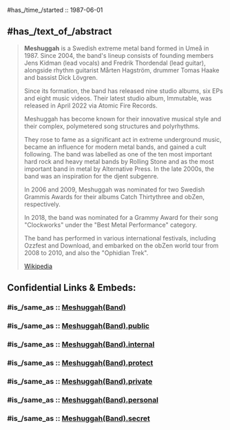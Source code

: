 
#has_/time_/started :: 1987-06-01 

## #has_/text_of_/abstract 

> **Meshuggah** is a Swedish extreme metal band formed in Umeå in 1987. 
> Since 2004, the band's lineup consists of founding members Jens Kidman (lead vocals) 
> and Fredrik Thordendal (lead guitar), alongside rhythm guitarist Mårten Hagström, 
> drummer Tomas Haake and bassist Dick Lövgren. 
> 
> Since its formation, the band has released nine studio albums, six EPs and eight music videos. 
> Their latest studio album, Immutable, was released in April 2022 via Atomic Fire Records.
>
> Meshuggah has become known for their innovative musical style 
> and their complex, polymetered song structures and polyrhythms. 
> 
> They rose to fame as a significant act in extreme underground music, 
> became an influence for modern metal bands, and gained a cult following. 
> The band was labelled as one of the ten most important hard rock and heavy metal bands by Rolling Stone 
> and as the most important band in metal by Alternative Press. 
> In the late 2000s, the band was an inspiration for the djent subgenre.
>
> In 2006 and 2009, Meshuggah was nominated for two Swedish Grammis Awards 
> for their albums Catch Thirtythree and obZen, respectively. 
> 
> In 2018, the band was nominated for a Grammy Award 
> for their song "Clockworks" under the "Best Metal Performance" category. 
> 
> The band has performed in various international festivals, including Ozzfest and Download, 
> and embarked on the obZen world tour from 2008 to 2010, and also the "Ophidian Trek".
>
> [Wikipedia](https://en.wikipedia.org/wiki/Meshuggah)


## Confidential Links & Embeds: 

### #is_/same_as :: [Meshuggah(Band)](/_Standards/Society/Communication/Media/Music/Musician/Music~Band/Meshuggah(Band).md) 

### #is_/same_as :: [Meshuggah(Band).public](/_public/Society/Communication/Media/Music/Musician/Music~Band/Meshuggah(Band).public.md) 

### #is_/same_as :: [Meshuggah(Band).internal](/_internal/Society/Communication/Media/Music/Musician/Music~Band/Meshuggah(Band).internal.md) 

### #is_/same_as :: [Meshuggah(Band).protect](/_protect/Society/Communication/Media/Music/Musician/Music~Band/Meshuggah(Band).protect.md) 

### #is_/same_as :: [Meshuggah(Band).private](/_private/Society/Communication/Media/Music/Musician/Music~Band/Meshuggah(Band).private.md) 

### #is_/same_as :: [Meshuggah(Band).personal](/_personal/Society/Communication/Media/Music/Musician/Music~Band/Meshuggah(Band).personal.md) 

### #is_/same_as :: [Meshuggah(Band).secret](/_secret/Society/Communication/Media/Music/Musician/Music~Band/Meshuggah(Band).secret.md)

